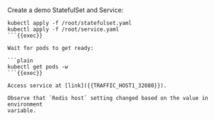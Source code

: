 
<br>

Create a demo StatefulSet and Service:

```plain
kubectl apply -f /root/statefulset.yaml
kubectl apply -f /root/service.yaml
```{{exec}}

Wait for pods to get ready:

```plain
kubectl get pods -w
```{{exec}}

Access service at [link]({{TRAFFIC_HOST1_32080}}).

Observe that `Redis host` setting changed based on the value in environment
variable.
